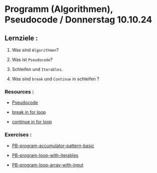 # Programm (Algorithmen), Pseudocode / Donnerstag 10.10.24

## Lernziele :

1. Was sind `Algorithmen`?

2. Was ist `Pseudocode`?

3. Schleifen und `Iterables`.

4. Was sind `break` und `Continue` in schleifen ?

### Resources :

- [Pseudocode](https://www.geeksforgeeks.org/what-is-pseudocode-a-complete-tutorial/)

- [break in for loop](https://developer.mozilla.org/en-US/docs/Web/JavaScript/Reference/Statements/break)

- [continue in for loop](https://developer.mozilla.org/en-US/docs/Web/JavaScript/Reference/Statements/continue)

### Exercises :

- [PB-program-accumulator-pattern-basic]()

- [PB-program-loop-with-iterables]()

- [PB-program-loop-array-with-input]()

